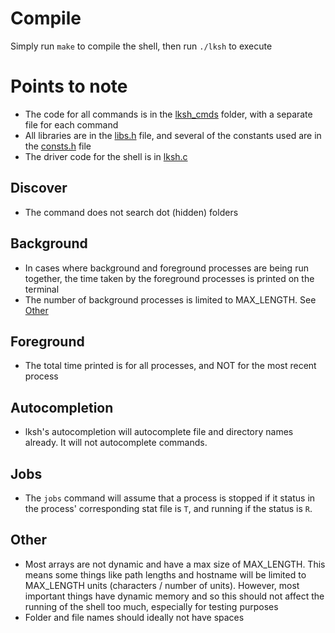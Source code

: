# Compile
Simply run `make` to compile the shell, then run `./lksh` to execute
# Points to note
- The code for all commands is in the [lksh_cmds](lksh_cmds) folder, with a separate file for each command
- All libraries are in the [libs.h](includes/libs.h) file, and several of the constants used are in the [consts.h](includes/consts.h) file
- The driver code for the shell is in [lksh.c](lksh.c)
## Discover
- The command does not search dot (hidden) folders
## Background
- In cases where background and foreground processes are being run together, the time taken by the foreground processes is printed on the terminal
- The number of background processes is limited to MAX_LENGTH. See [Other](#Other)

## Foreground
- The total time printed is for all processes, and NOT for the most recent process

## Autocompletion
- lksh's autocompletion will autocomplete file and directory names already. It will not autocomplete commands.

## Jobs
- The `jobs` command will assume that a process is stopped if it status in the process' corresponding stat file is `T`, and running if the status is `R`.
## Other
- Most arrays are not dynamic and have a max size of MAX_LENGTH. This means some things like path lengths and hostname will be limited to MAX_LENGTH units (characters / number of units). However, most important things have dynamic memory and so this should not affect the running of the shell too much, especially for testing purposes
- Folder and file names should ideally not have spaces
